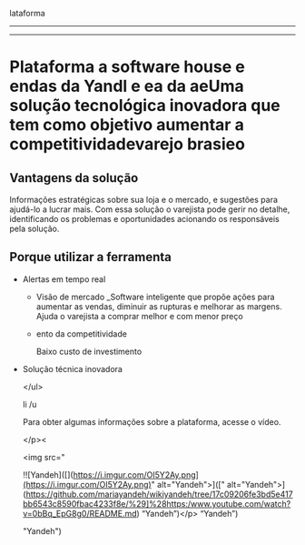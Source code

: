 lataforma

---


---

<h1 id=" plataforma-ivendas-da-yandeh">Plataforma a software house e endas da Yandl e ea da aeUma solução tecnológica inovadora que tem como objetivo aumentar a competitividadevarejo brasieo

</p>
<h2 id="vantagens-da-solução">Vantagens da solução

 </h2>
<p>
Informações estratégicas sobre sua loja e o mercado, e sugestões para ajudá-lo a lucrar mais. Com essa solução o varejista pode gerir no detalhe, identificando os problemas e oportunidades acionando os responsáveis pela solução.

</p>
<h2 id="poretilaraque-utilizar-a-ferramenta">Porque utilizar a ferramenta

</h2>
<ul>
<li>Alertas em tempo real

* Visão de mercado _Software inteligente que propõe ações para aumentar as vendas, diminuir as rupturas e melhorar as margens. Ajuda o varejista a comprar melhor e com menor preço

  <li>ento da competitividade

  Baixo custo de investimento

  </li>
<li>Solução técnica inovadora

  &lt;/ul&gt;

  li
/u
<p>Para obter algumas informações sobre a plataforma, acesse o vídeo.

  &lt;/p&gt;&lt;</p><p><img src="

  !\![Yandeh\]\([](https://i.imgur.com/OI5Y2Ay.png](https://i.imgur.com/OI5Y2Ay.png)" alt="Yandeh"&gt;\]\([" alt="Yandeh">](<a href=")](https://www.youtube.com/watch?v=0bBq\_EpG8g0](">https://github.com/mariayandeh/wikiyandeh/tree/17c09206fe3bd5e417bb6543c8590fbac4233f8e/%29]%28https:/www.youtube.com/watch?v=0bBq_EpG8g0/README.md) “Yandeh”\)&lt;/p&gt;</a> “Yandeh”)</p> "Yandeh"\)

<!--stackedit_data:
eyJoaXN0b3J5IjpbMTI0MzAyOTg5Nl19
-->